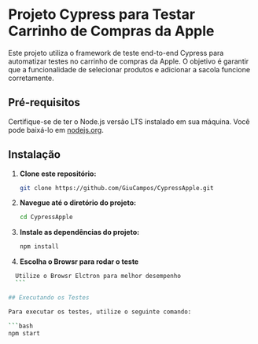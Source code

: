 # Projeto Cypress para Testar Carrinho de Compras da Apple

Este projeto utiliza o framework de teste end-to-end Cypress para automatizar testes no carrinho de compras da Apple. O objetivo é garantir que a funcionalidade de selecionar produtos e adicionar a sacola funcione corretamente.

## Pré-requisitos

Certifique-se de ter o Node.js versão LTS  instalado em sua máquina. Você pode baixá-lo em [nodejs.org](https://nodejs.org/).

## Instalação

1. **Clone este repositório:** 

    ```bash
    git clone https://github.com/GiuCampos/CypressApple.git
    ```

2. **Navegue até o diretório do projeto:**

    ```bash
    cd CypressApple
    ```

3. **Instale as dependências do projeto:**

    ```bash
    npm install 
    ```
4. **Escolha o Browsr para rodar o teste**
  
  ```bash
    Utilize o Browsr Elctron para melhor desempenho
    ```

## Executando os Testes

Para executar os testes, utilize o seguinte comando:

```bash
npm start
```